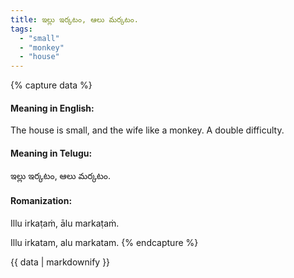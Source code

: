 ```yaml
---
title: ఇల్లు ఇర్కటం, ఆలు మర్కటం.
tags:
  - "small"
  - "monkey"
  - "house"
---
```


{% capture data %}
#### Meaning in English:
The house is small, and the wife like a monkey.
A double difficulty.

#### Meaning in Telugu:
ఇల్లు ఇర్కటం, ఆలు మర్కటం.

#### Romanization:
Illu irkaṭaṁ, ālu markaṭaṁ.

Illu irkatam, alu markatam.
{% endcapture %}

{{ data | markdownify }}

